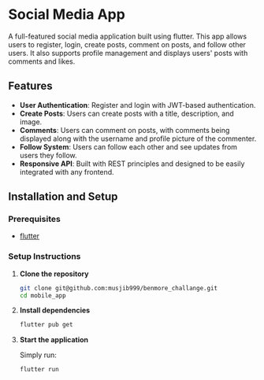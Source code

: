 # Social Media App

A full-featured social media application built using flutter. This app allows users to register, login, create posts, comment on posts, and follow other users. It also supports profile management and displays users' posts with comments and likes.

## Features

- **User Authentication**: Register and login with JWT-based authentication.
- **Create Posts**: Users can create posts with a title, description, and image.
- **Comments**: Users can comment on posts, with comments being displayed along with the username and profile picture of the commenter.
- **Follow System**: Users can follow each other and see updates from users they follow.
- **Responsive API**: Built with REST principles and designed to be easily integrated with any frontend.
## Installation and Setup

### Prerequisites

- [flutter](https://docs.flutter.dev/get-started/install)

### Setup Instructions

1. **Clone the repository**

    ```bash
    git clone git@github.com:musjib999/benmore_challange.git
    cd mobile_app
    ```

2. **Install dependencies**

    ```bash
    flutter pub get
    ```

3. **Start the application**

    Simply run:

    ```bash
    flutter run
    ```
